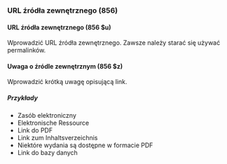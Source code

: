 ### URL źródła zewnętrznego (856)

#### URL źródła zewnętrznego (856 $u)
Wprowadzić URL źródła zewnętrznego. Zawsze należy starać się używać permalinków.

#### Uwaga o źródle zewnętrznym (856 $z)  
Wprowadzić krótką uwagę opisującą link.

##### Przykłady  
- Zasób elektroniczny  
- Elektronische Ressource  
- Link do PDF  
- Link zum Inhaltsverzeichnis  
- Niektóre wydania są dostępne w formacie PDF  
- Link do bazy danych
